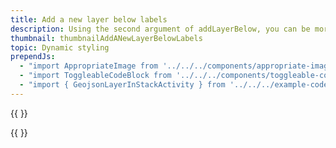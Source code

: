 ```yaml
---
title: Add a new layer below labels
description: Using the second argument of addLayerBelow, you can be more precise where your layer ends up in the map stack.
thumbnail: thumbnailAddANewLayerBelowLabels
topic: Dynamic styling
prependJs:
  - "import AppropriateImage from '../../../components/appropriate-image'"
  - "import ToggleableCodeBlock from '../../../components/toggleable-code-block'"
  - "import { GeojsonLayerInStackActivity } from '../../../example-code/GeojsonLayerInStackActivity.js'"
---
```


{{
  <AppropriateImage imageId="exampleAddANewLayerBelowLabels" />
}}

<!-- Any notes about this example would go here.  -->

{{
  <ToggleableCodeBlock 
    codeSnippet={GeojsonLayerInStackActivity}
  />
}}
